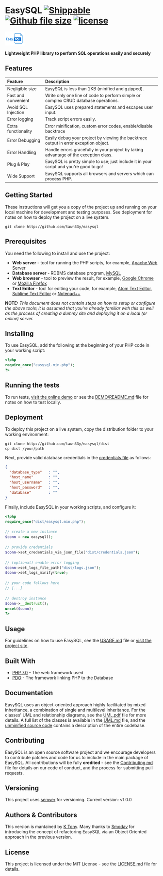 # EasySQL [![Shippable](https://img.shields.io/shippable/5444c5ecb904a4b21567b0ff.svg?style=flat-square)]() [![Github file size](https://img.shields.io/github/size/webcaetano/craft/build/craft.min.js.svg?style=flat-square)]() [![license](https://img.shields.io/github/license/mashape/apistatus.svg?style=flat-square)]()

![alt text](docs/assets/images/Logo-64.jpg "EasySQL")

**Lightweight PHP library to perform SQL operations easily and securely**

## Features
| Feature              | Description                                                                             |
| :------------------- | :-------------------------------------------------------------------------------------- |
| Negligible size      | EasySQL is less than 1KB (minified and gzipped).                                        |
| Fast and convenient  | Write only one line of code to perform simple or complex CRUD database operations.      |
| Avoid SQL Injection  | EasySQL uses prepared statements and escapes user input.                                |
| Error logging        | Track script errors easily.                                                             |
| Extra functionality  | Error minification, custom error codes, enable/disable backtrace                        |
| Error Debugging      | Easily debug your project by viewing the backtrace output in error exception object.    |
| Error Handling       | Handle errors gracefully in your project by taking advantage of the exception class.    |
| Plug & Play          | EasySQL is pretty simple to use; just include it in your script and you're good to go!  |
| Wide Support         | EasySQL supports all browsers and servers which can process PHP.                        |

## Getting Started
These instructions will get you a copy of the project up and running on your local machine for development and testing purposes. See deployment for notes on how to deploy the project on a live system.
```shell
git clone http://github.com/tawn33y/easysql
```

## Prerequisites
You need the following to install and use the project:
- **Web server** - tool for running the PHP scripts, for example, [Apache Web Server](https://httpd.apache.org/download.cgi)
- **Database server** - RDBMS database program, [MySQL](https://dev.mysql.com/downloads/installer/)
- **Web browser** - tool to preview the result, for example, [Google Chrome](https://support.google.com/chrome/answer/95346) or [Mozilla Firefox](https://www.mozilla.org/en-US/firefox/new/)
- **Text Editor** - tool for editing your code, for example, [Atom Text Editor](https://atom.io/), [Sublime Text Editor](https://www.sublimetext.com/3) or [Notepad++](https://notepad-plus-plus.org/download/v7.4.1.html)

**NOTE:** *This document does not contain steps on how to setup or configure the above tools; it is assumed that you're already familiar with this as well as the process of creating a dummy site and deploying it on a local (or online) server.*

## Installing
To use EasySQL, add the following at the beginning of your PHP code in your working script:
```php
<?php
require_once("easysql.min.php");
?>
```

## Running the tests
To run tests, [visit the online demo](http://tawn33y.github.io/EasySQL#demo) or see the [DEMO/README.md](./demo/README.md) file for notes on how to test locally.

## Deployment
To deploy this project on a live system, copy the distribution folder to your working environment:
```shell
git clone http://github.com/tawn33y/easysql/dist
cp dist /your/path
```
Next, provide valid database credentials in the [credentials file](dist/credentials.json) as follows:
```json
{
  "database_type"   : "",
  "host_name"       : "",
  "host_username"   : "",
  "host_password"   : "",
  "database"        : ""
}
```
Finally, include EasySQL in your working scripts, and configure it:
```php
<?php
require_once("dist/easysql.min.php");

// create a new instance
$conn = new easysql();

// provide credentials
$conn->set_credentials_via_json_file("dist/credentials.json");

// (optional) enable error logging
$conn->set_logs_file_path("dist/logs.json");
$conn->set_logs_minify(true);

// your code follows here
// [...]

// destroy instance
$conn->__destruct();
unset($conn);
?>
```

## Usage
For guidelines on how to use EasySQL, see the [USAGE.md](./USAGE.md) file or [visit the project site](https://tawn33y.github.io/EasySQL/usage.html).

## Built With
- [PHP 7.0](https://) - The web framework used
- [PDO](https://) - The framework linking PHP to the Database

## Documentation
EasySQL uses an object-oriented approach highly facilitated by mixed inheritance, a combination of single and multilevel inheritance. For the classes' UML and relationship diagrams, see the [UML.pdf](./UML.pdf) file for more details. A full list of the classes is available in the [UML.md](./UML.md) file, and the [unminified source code](./dist/easysql.php) contains a description of the entire codebase.

## Contributing
EasySQL is an open source software project and we encourage developers to contribute patches and code for us to include in the main package of EasySQL. All contributions will be fully **credited** - see the [Contributing.md](./CONTRIBUTING.md) file for details on our code of conduct, and the process for submitting pull requests.

## Versioning
This project uses [semver](https:://semver) for versioning. Current version: v1.0.0

## Authors & Contributors
This version is mantained by [K Tony](https://tawn33y.github.io). Many thanks to [Smodav](https://github.com/smodav) for introducing the concept of refactoring EasySQL via an Object Oriented approach in the previous version.

## License
This project is licensed under the MIT License - see the [LICENSE.md](./LICENSE.md) file for details.
